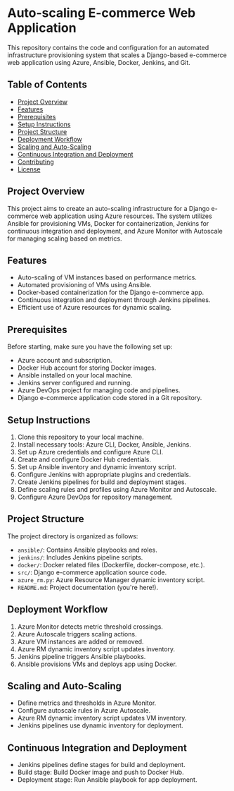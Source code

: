 # Auto-scaling E-commerce Web Application

This repository contains the code and configuration for an automated infrastructure provisioning system that scales a Django-based e-commerce web application using Azure, Ansible, Docker, Jenkins, and Git.

## Table of Contents
- [Project Overview](#project-overview)
- [Features](#features)
- [Prerequisites](#prerequisites)
- [Setup Instructions](#setup-instructions)
- [Project Structure](#project-structure)
- [Deployment Workflow](#deployment-workflow)
- [Scaling and Auto-Scaling](#scaling-and-auto-scaling)
- [Continuous Integration and Deployment](#continuous-integration-and-deployment)
- [Contributing](#contributing)
- [License](#license)

## Project Overview

This project aims to create an auto-scaling infrastructure for a Django e-commerce web application using Azure resources. The system utilizes Ansible for provisioning VMs, Docker for containerization, Jenkins for continuous integration and deployment, and Azure Monitor with Autoscale for managing scaling based on metrics.

## Features

- Auto-scaling of VM instances based on performance metrics.
- Automated provisioning of VMs using Ansible.
- Docker-based containerization for the Django e-commerce app.
- Continuous integration and deployment through Jenkins pipelines.
- Efficient use of Azure resources for dynamic scaling.

## Prerequisites

Before starting, make sure you have the following set up:

- Azure account and subscription.
- Docker Hub account for storing Docker images.
- Ansible installed on your local machine.
- Jenkins server configured and running.
- Azure DevOps project for managing code and pipelines.
- Django e-commerce application code stored in a Git repository.

## Setup Instructions

1. Clone this repository to your local machine.
2. Install necessary tools: Azure CLI, Docker, Ansible, Jenkins.
3. Set up Azure credentials and configure Azure CLI.
4. Create and configure Docker Hub credentials.
5. Set up Ansible inventory and dynamic inventory script.
6. Configure Jenkins with appropriate plugins and credentials.
7. Create Jenkins pipelines for build and deployment stages.
8. Define scaling rules and profiles using Azure Monitor and Autoscale.
9. Configure Azure DevOps for repository management.

## Project Structure

The project directory is organized as follows:

- `ansible/`: Contains Ansible playbooks and roles.
- `jenkins/`: Includes Jenkins pipeline scripts.
- `docker/`: Docker related files (Dockerfile, docker-compose, etc.).
- `src/`: Django e-commerce application source code.
- `azure_rm.py`: Azure Resource Manager dynamic inventory script.
- `README.md`: Project documentation (you're here!).

## Deployment Workflow

1. Azure Monitor detects metric threshold crossings.
2. Azure Autoscale triggers scaling actions.
3. Azure VM instances are added or removed.
4. Azure RM dynamic inventory script updates inventory.
5. Jenkins pipeline triggers Ansible playbooks.
6. Ansible provisions VMs and deploys app using Docker.

## Scaling and Auto-Scaling

- Define metrics and thresholds in Azure Monitor.
- Configure autoscale rules in Azure Autoscale.
- Azure RM dynamic inventory script updates VM inventory.
- Jenkins pipelines use dynamic inventory for deployment.

## Continuous Integration and Deployment

- Jenkins pipelines define stages for build and deployment.
- Build stage: Build Docker image and push to Docker Hub.
- Deployment stage: Run Ansible playbook for app deployment.

